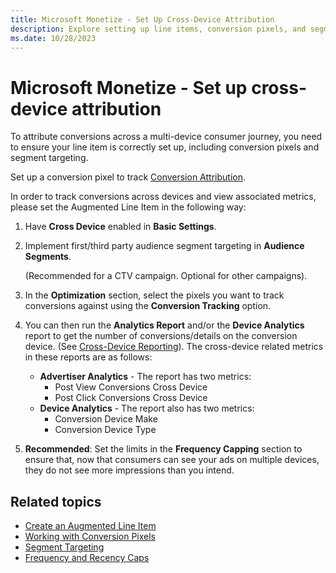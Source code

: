 ```yaml
---
title: Microsoft Monetize - Set Up Cross-Device Attribution
description: Explore setting up line items, conversion pixels, and segment targeting for precise attribute conversions in multi-device consumer journeys.
ms.date: 10/28/2023
---
```


# Microsoft Monetize - Set up cross-device attribution

To attribute conversions across a multi-device consumer journey, you need to ensure your line item is correctly set up, including conversion pixels and segment targeting.

Set up a conversion pixel to track [Conversion Attribution](conversion-attribution.md).

In order to track conversions across devices and view associated metrics, please set the Augmented Line Item in the following way:

1. Have **Cross Device** enabled in **Basic Settings**.
1. Implement first/third party audience segment  targeting in **Audience Segments**.

   (Recommended for a CTV campaign. Optional for other campaigns).

1. In the **Optimization** section, select the pixels you want to track conversions against using the **Conversion Tracking** option.
1. You can then run the **Analytics Report** and/or the **Device Analytics** report to get the number of conversions/details on the conversion device. (See [Cross-Device Reporting](cross-device-reporting.md)). The cross-device related metrics in these reports are as follows:

    - **Advertiser Analytics** - The report has two metrics:
      - Post View Conversions Cross Device
      - Post Click Conversions Cross Device
    - **Device Analytics** - The report also has two metrics:
      - Conversion Device Make
      - Conversion Device Type

1. **Recommended**: Set the limits in the **Frequency Capping** section to ensure that, now that consumers can see your ads on multiple devices, they do not see more impressions than you intend.

## Related topics

- [Create an Augmented Line Item](create-an-augmented-line-item-ali.md)
- [Working with Conversion Pixels](working-with-conversion-pixels.md)
- [Segment Targeting](segment-targeting.md)
- [Frequency and Recency Caps](frequency-and-recency-caps.md)
